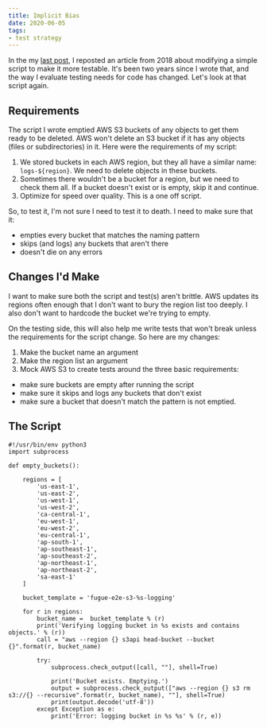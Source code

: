 ```yaml
---
title: Implicit Bias
date: 2020-06-05
tags:
- test strategy
---
```


In the my [last post](https://www.kategreen.codes/2020/05/22/unit-testing/), I reposted an article from 2018 about modifying a simple script to make it more testable. It's been two years since I wrote that, and the way I evaluate testing needs for code has changed. Let's look at that script again. 

## Requirements
The script I wrote emptied AWS S3 buckets of any objects to get them ready to be deleted. AWS won't delete an S3 bucket if it has any objects (files or subdirectories) in it. Here were the requirements of my script:

1. We stored buckets in each AWS region, but they all have a similar name: `logs-${region}`. We need to delete objects in these buckets. 
2. Sometimes there wouldn't be a bucket for a region, but we need to check them all. If a bucket doesn't exist or is empty, skip it and continue.
3. Optimize for speed over quality. This is a one off script.

So, to test it, I'm not sure I need to test it to death. I need to make sure that it:
* empties every bucket that matches the naming pattern
* skips (and logs) any buckets that aren't there
* doesn't die on any errors

## Changes I'd Make
I want to make sure both the script and test(s) aren't brittle. AWS updates its regions often enough that I don't want to bury the region list too deeply. I also don't want to hardcode the bucket we're trying to empty. 

On the testing side, this will also help me write tests that won't break unless the requirements for the script change. So here are my changes:

1. Make the bucket name an argument
1. Make the region list an argument
1. Mock AWS S3 to create tests around the three basic requirements:
  * make sure buckets are empty after running the script
  * make sure it skips and logs any buckets that don't exist
  * make sure a bucket that doesn't match the pattern is not emptied.

## The Script
```
#!/usr/bin/env python3
import subprocess

def empty_buckets():

    regions = [
        'us-east-1',
        'us-east-2',
        'us-west-1',
        'us-west-2',
        'ca-central-1',
        'eu-west-1',
        'eu-west-2',
        'eu-central-1',
        'ap-south-1',
        'ap-southeast-1',
        'ap-southeast-2',
        'ap-northeast-1',
        'ap-northeast-2',
        'sa-east-1'
    ]

    bucket_template = 'fugue-e2e-s3-%s-logging'

    for r in regions:
        bucket_name =  bucket_template % (r)
        print('Verifying logging bucket in %s exists and contains objects.' % (r))
        call = "aws --region {} s3api head-bucket --bucket {}".format(r, bucket_name)

        try:
            subprocess.check_output([call, ""], shell=True)

            print('Bucket exists. Emptying.')
            output = subprocess.check_output(["aws --region {} s3 rm s3://{} --recursive".format(r, bucket_name), ""], shell=True)
            print(output.decode('utf-8'))
        except Exception as e:
            print('Error: logging bucket in %s %s' % (r, e))
```